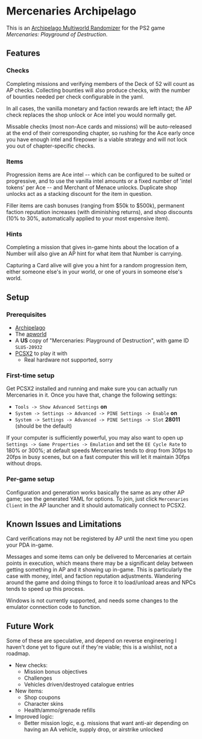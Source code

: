 # Mercenaries Archipelago

This is an [Archipelago Multiworld Randomizer](https://archipelago.gg) for the
PS2 game *Mercenaries: Playground of Destruction*.

## Features

### Checks

Completing missions and verifying members of the Deck of 52 will count as AP
checks. Collecting bounties will also produce checks, with the number of
bounties needed per check configurable in the yaml.

In all cases, the vanilla monetary and faction rewards are left intact; the AP
check replaces the shop unlock or Ace intel you would normally get.

Missable checks (most non-Ace cards and missions) will be auto-released at the
end of their corresponding chapter, so rushing for the Ace early once you have
enough intel and firepower is a viable strategy and will not lock you out of
chapter-specific checks.

### Items

Progression items are Ace intel -- which can be configured to be suited or
progressive, and to use the vanilla intel amounts or a fixed number of 'intel
tokens' per Ace -- and Merchant of Menace unlocks. Duplicate shop unlocks act as
a stacking discount for the item in question.

Filler items are cash bonuses (ranging from $50k to $500k), permanent faction
reputation increases (with diminishing returns), and shop discounts (10% to 30%,
automatically applied to your most expensive item).

### Hints

Completing a mission that gives in-game hints about the location of a Number
will also give an AP hint for what item that Number is carrying.

Capturing a Card alive will give you a hint for a random progression item,
either someone else's in your world, or one of yours in someone else's world.


## Setup

### Prerequisites

- [Archipelago](https://archipelago.gg)
- The [apworld](./release/mercenaries.apworld)
- A **US** copy of "Mercenaries: Playground of Destruction", with game ID `SLUS-20932`
- [PCSX2](https://pcsx2.net/) to play it with
  - Real hardware not supported, sorry

### First-time setup

Get PCSX2 installed and running and make sure you can actually run Mercenaries
in it. Once you have that, change the following settings:
- `Tools -> Show Advanced Settings` **on**
- `System -> Settings -> Advanced -> PINE Settings -> Enable` **on**
- `System -> Settings -> Advanced -> PINE Settings -> Slot` **28011** (should be the default)

If your computer is sufficiently powerful, you may also want to open up
`Settings -> Game Properties -> Emulation` and set the `EE Cycle Rate` to 180%
or 300%; at default speeds Mercenaries tends to drop from 30fps to 20fps in busy
scenes, but on a fast computer this will let it maintain 30fps without drops.

### Per-game setup

Configuration and generation works basically the same as any other AP game; see
the generated YAML for options. To join, just click `Mercenaries Client` in the
AP launcher and it should automatically connect to PCSX2.


## Known Issues and Limitations

Card verifications may not be registered by AP until the next time you open your
PDA in-game.

Messages and some items can only be delivered to Mercenaries at certain points
in execution, which means there may be a significant delay between getting
something in AP and it showing up in-game. This is particularly the case with
money, intel, and faction reputation adjustments. Wandering around the game and
doing things to force it to load/unload areas and NPCs tends to speed up this
process.

Windows is not currently supported, and needs some changes to the emulator
connection code to function.

## Future Work

Some of these are speculative, and depend on reverse engineering I haven't done
yet to figure out if they're viable; this is a wishlist, not a roadmap.

- New checks:
  - Mission bonus objectives
  - Challenges
  - Vehicles driven/destroyed catalogue entries
- New items:
  - Shop coupons
  - Character skins
  - Health/ammo/grenade refills
- Improved logic:
  - Better mission logic, e.g. missions that want anti-air depending on having
    an AA vehicle, supply drop, or airstrike unlocked
